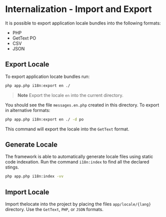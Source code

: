 # Internalization - Import and Export

It is possible to export application locale bundles into the following formats:
- PHP
- GetText PO
- CSV
- JSON

## Export Locale

To export application locate bundles run:

```bash
php app.php i18n:export en ./
```

> **Note**
> Export the locale `en`  into the current directory.

You should see the file `messages.en.php` created in this directory. To export in alternative formats:

```bash
php app.php i18n:export en ./ -d po
```

This command will export the locale into the `GetText` format.

## Generate Locale

The framework is able to automatically generate locale files using static code indexation. Run the command `i18n:index` to find all the declared stings.

```bash
php app.php i18n:index -vv
```

## Import Locale

Import thelocate into the project by placing the files `app/locale/{lang}` directory. Use the `GetText`, `PHP`, or `JSON` formats.
